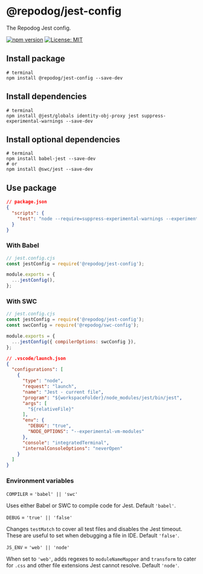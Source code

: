 # @repodog/jest-config

The Repodog Jest config.

[![npm version](https://badge.fury.io/js/%40repodog%2Fjest-config.svg)](https://badge.fury.io/js/%40repodog%2Fjest-config)
[![License: MIT](https://img.shields.io/badge/License-MIT-yellow.svg)](LICENSE)

## Install package

```shell
# terminal
npm install @repodog/jest-config --save-dev
```

## Install dependencies

```shell
# terminal
npm install @jest/globals identity-obj-proxy jest suppress-experimental-warnings --save-dev
```

## Install optional dependencies

```shell
# terminal
npm install babel-jest --save-dev
# or
npm install @swc/jest --save-dev
```

## Use package

```json
// package.json
{
  "scripts": {
    "test": "node --require=suppress-experimental-warnings --experimental-vm-modules node_modules/jest/bin/jest.js"
  }
}
```

### With Babel

```javascript
// jest.config.cjs
const jestConfig = require('@repodog/jest-config');

module.exports = {
  ...jestConfig(),
};
```

### With SWC

```javascript
// jest.config.cjs
const jestConfig = require('@repodog/jest-config');
const swcConfig = require('@repodog/swc-config');

module.exports = {
  ...jestConfig({ compilerOptions: swcConfig }),
};
```

```json
// .vscode/launch.json
{
  "configurations": [
    {
      "type": "node",
      "request": "launch",
      "name": "Jest - current file",
      "program": "${workspaceFolder}/node_modules/jest/bin/jest",
      "args": [
        "${relativeFile}"
      ],
      "env": {
        "DEBUG": "true",
        "NODE_OPTIONS": "--experimental-vm-modules"
      },
      "console": "integratedTerminal",
      "internalConsoleOptions": "neverOpen"
    }
  ]
}
```

### Environment variables

`COMPILER` = `'babel' || 'swc'`

Uses either Babel or SWC to compile code for Jest. Default `'babel'`.

`DEBUG` = `'true' || 'false'`

Changes `testMatch` to cover all test files and disables the Jest timeout. These are useful to set when debugging a file in IDE. Default `'false'`.

`JS_ENV` = `'web' || 'node'`

When set to `'web'`, adds regexes to `moduleNameMapper` and `transform` to cater for `.css` and other file extensions Jest cannot resolve. Default `'node'`.

